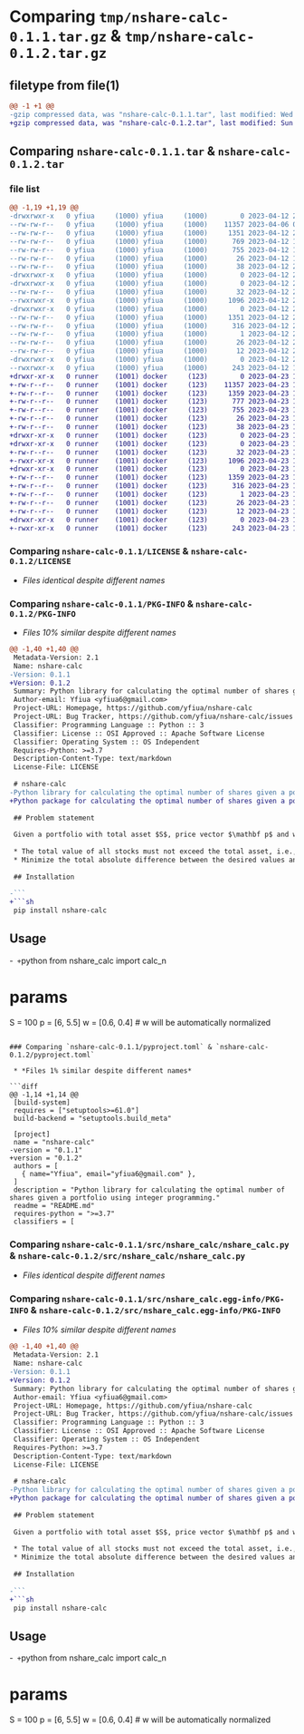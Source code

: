 # Comparing `tmp/nshare-calc-0.1.1.tar.gz` & `tmp/nshare-calc-0.1.2.tar.gz`

## filetype from file(1)

```diff
@@ -1 +1 @@
-gzip compressed data, was "nshare-calc-0.1.1.tar", last modified: Wed Apr 12 20:06:27 2023, max compression
+gzip compressed data, was "nshare-calc-0.1.2.tar", last modified: Sun Apr 23 10:49:59 2023, max compression
```

## Comparing `nshare-calc-0.1.1.tar` & `nshare-calc-0.1.2.tar`

### file list

```diff
@@ -1,19 +1,19 @@
-drwxrwxr-x   0 yfiua     (1000) yfiua     (1000)        0 2023-04-12 20:06:27.541753 nshare-calc-0.1.1/
--rw-rw-r--   0 yfiua     (1000) yfiua     (1000)    11357 2023-04-06 09:24:02.000000 nshare-calc-0.1.1/LICENSE
--rw-rw-r--   0 yfiua     (1000) yfiua     (1000)     1351 2023-04-12 20:06:27.541753 nshare-calc-0.1.1/PKG-INFO
--rw-rw-r--   0 yfiua     (1000) yfiua     (1000)      769 2023-04-12 19:44:04.000000 nshare-calc-0.1.1/README.md
--rw-rw-r--   0 yfiua     (1000) yfiua     (1000)      755 2023-04-12 19:43:24.000000 nshare-calc-0.1.1/pyproject.toml
--rw-rw-r--   0 yfiua     (1000) yfiua     (1000)       26 2023-04-12 18:38:56.000000 nshare-calc-0.1.1/requirements.txt
--rw-rw-r--   0 yfiua     (1000) yfiua     (1000)       38 2023-04-12 20:06:27.541753 nshare-calc-0.1.1/setup.cfg
-drwxrwxr-x   0 yfiua     (1000) yfiua     (1000)        0 2023-04-12 20:06:27.537753 nshare-calc-0.1.1/src/
-drwxrwxr-x   0 yfiua     (1000) yfiua     (1000)        0 2023-04-12 20:06:27.541753 nshare-calc-0.1.1/src/nshare_calc/
--rw-rw-r--   0 yfiua     (1000) yfiua     (1000)       32 2023-04-12 20:03:42.000000 nshare-calc-0.1.1/src/nshare_calc/__init__.py
--rwxrwxr-x   0 yfiua     (1000) yfiua     (1000)     1096 2023-04-12 20:03:42.000000 nshare-calc-0.1.1/src/nshare_calc/nshare_calc.py
-drwxrwxr-x   0 yfiua     (1000) yfiua     (1000)        0 2023-04-12 20:06:27.541753 nshare-calc-0.1.1/src/nshare_calc.egg-info/
--rw-rw-r--   0 yfiua     (1000) yfiua     (1000)     1351 2023-04-12 20:06:27.000000 nshare-calc-0.1.1/src/nshare_calc.egg-info/PKG-INFO
--rw-rw-r--   0 yfiua     (1000) yfiua     (1000)      316 2023-04-12 20:06:27.000000 nshare-calc-0.1.1/src/nshare_calc.egg-info/SOURCES.txt
--rw-rw-r--   0 yfiua     (1000) yfiua     (1000)        1 2023-04-12 20:06:27.000000 nshare-calc-0.1.1/src/nshare_calc.egg-info/dependency_links.txt
--rw-rw-r--   0 yfiua     (1000) yfiua     (1000)       26 2023-04-12 20:06:27.000000 nshare-calc-0.1.1/src/nshare_calc.egg-info/requires.txt
--rw-rw-r--   0 yfiua     (1000) yfiua     (1000)       12 2023-04-12 20:06:27.000000 nshare-calc-0.1.1/src/nshare_calc.egg-info/top_level.txt
-drwxrwxr-x   0 yfiua     (1000) yfiua     (1000)        0 2023-04-12 20:06:27.541753 nshare-calc-0.1.1/test/
--rwxrwxr-x   0 yfiua     (1000) yfiua     (1000)      243 2023-04-12 18:45:20.000000 nshare-calc-0.1.1/test/test1.py
+drwxr-xr-x   0 runner    (1001) docker     (123)        0 2023-04-23 10:49:59.822370 nshare-calc-0.1.2/
+-rw-r--r--   0 runner    (1001) docker     (123)    11357 2023-04-23 10:49:49.000000 nshare-calc-0.1.2/LICENSE
+-rw-r--r--   0 runner    (1001) docker     (123)     1359 2023-04-23 10:49:59.822370 nshare-calc-0.1.2/PKG-INFO
+-rw-r--r--   0 runner    (1001) docker     (123)      777 2023-04-23 10:49:49.000000 nshare-calc-0.1.2/README.md
+-rw-r--r--   0 runner    (1001) docker     (123)      755 2023-04-23 10:49:49.000000 nshare-calc-0.1.2/pyproject.toml
+-rw-r--r--   0 runner    (1001) docker     (123)       26 2023-04-23 10:49:49.000000 nshare-calc-0.1.2/requirements.txt
+-rw-r--r--   0 runner    (1001) docker     (123)       38 2023-04-23 10:49:59.822370 nshare-calc-0.1.2/setup.cfg
+drwxr-xr-x   0 runner    (1001) docker     (123)        0 2023-04-23 10:49:59.818370 nshare-calc-0.1.2/src/
+drwxr-xr-x   0 runner    (1001) docker     (123)        0 2023-04-23 10:49:59.822370 nshare-calc-0.1.2/src/nshare_calc/
+-rw-r--r--   0 runner    (1001) docker     (123)       32 2023-04-23 10:49:49.000000 nshare-calc-0.1.2/src/nshare_calc/__init__.py
+-rwxr-xr-x   0 runner    (1001) docker     (123)     1096 2023-04-23 10:49:49.000000 nshare-calc-0.1.2/src/nshare_calc/nshare_calc.py
+drwxr-xr-x   0 runner    (1001) docker     (123)        0 2023-04-23 10:49:59.822370 nshare-calc-0.1.2/src/nshare_calc.egg-info/
+-rw-r--r--   0 runner    (1001) docker     (123)     1359 2023-04-23 10:49:59.000000 nshare-calc-0.1.2/src/nshare_calc.egg-info/PKG-INFO
+-rw-r--r--   0 runner    (1001) docker     (123)      316 2023-04-23 10:49:59.000000 nshare-calc-0.1.2/src/nshare_calc.egg-info/SOURCES.txt
+-rw-r--r--   0 runner    (1001) docker     (123)        1 2023-04-23 10:49:59.000000 nshare-calc-0.1.2/src/nshare_calc.egg-info/dependency_links.txt
+-rw-r--r--   0 runner    (1001) docker     (123)       26 2023-04-23 10:49:59.000000 nshare-calc-0.1.2/src/nshare_calc.egg-info/requires.txt
+-rw-r--r--   0 runner    (1001) docker     (123)       12 2023-04-23 10:49:59.000000 nshare-calc-0.1.2/src/nshare_calc.egg-info/top_level.txt
+drwxr-xr-x   0 runner    (1001) docker     (123)        0 2023-04-23 10:49:59.822370 nshare-calc-0.1.2/test/
+-rwxr-xr-x   0 runner    (1001) docker     (123)      243 2023-04-23 10:49:49.000000 nshare-calc-0.1.2/test/test1.py
```

### Comparing `nshare-calc-0.1.1/LICENSE` & `nshare-calc-0.1.2/LICENSE`

 * *Files identical despite different names*

### Comparing `nshare-calc-0.1.1/PKG-INFO` & `nshare-calc-0.1.2/PKG-INFO`

 * *Files 10% similar despite different names*

```diff
@@ -1,40 +1,40 @@
 Metadata-Version: 2.1
 Name: nshare-calc
-Version: 0.1.1
+Version: 0.1.2
 Summary: Python library for calculating the optimal number of shares given a portfolio using integer programming.
 Author-email: Yfiua <yfiua6@gmail.com>
 Project-URL: Homepage, https://github.com/yfiua/nshare-calc
 Project-URL: Bug Tracker, https://github.com/yfiua/nshare-calc/issues
 Classifier: Programming Language :: Python :: 3
 Classifier: License :: OSI Approved :: Apache Software License
 Classifier: Operating System :: OS Independent
 Requires-Python: >=3.7
 Description-Content-Type: text/markdown
 License-File: LICENSE
 
 # nshare-calc
-Python library for calculating the optimal number of shares given a portfolio using integer programming.
+Python package for calculating the optimal number of shares given a portfolio using integer programming.
 
 ## Problem statement
 
 Given a portfolio with total asset $S$, price vector $\mathbf p$ and weight vector $\mathbf w$, find integer vector $\mathbf n$ such that
 
 * The total value of all stocks must not exceed the total asset, i.e., $\mathbf p \cdot \mathbf n \leq S$;
 * Minimize the total absolute difference between the desired values and the actual values for all stocks, i.e., $\Sigma_i |S w_i - p_i n_i|$.
 
 ## Installation
 
-```
+```sh
 pip install nshare-calc
 ```
 
 ## Usage
 
-```
+```python
 from nshare_calc import calc_n
 
 # params
 S = 100
 p = [6, 5.5]
 w = [0.6, 0.4]         # w will be automatically normalized
```

### Comparing `nshare-calc-0.1.1/pyproject.toml` & `nshare-calc-0.1.2/pyproject.toml`

 * *Files 1% similar despite different names*

```diff
@@ -1,14 +1,14 @@
 [build-system]
 requires = ["setuptools>=61.0"]
 build-backend = "setuptools.build_meta"
 
 [project]
 name = "nshare-calc"
-version = "0.1.1"
+version = "0.1.2"
 authors = [
   { name="Yfiua", email="yfiua6@gmail.com" },
 ]
 description = "Python library for calculating the optimal number of shares given a portfolio using integer programming."
 readme = "README.md"
 requires-python = ">=3.7"
 classifiers = [
```

### Comparing `nshare-calc-0.1.1/src/nshare_calc/nshare_calc.py` & `nshare-calc-0.1.2/src/nshare_calc/nshare_calc.py`

 * *Files identical despite different names*

### Comparing `nshare-calc-0.1.1/src/nshare_calc.egg-info/PKG-INFO` & `nshare-calc-0.1.2/src/nshare_calc.egg-info/PKG-INFO`

 * *Files 10% similar despite different names*

```diff
@@ -1,40 +1,40 @@
 Metadata-Version: 2.1
 Name: nshare-calc
-Version: 0.1.1
+Version: 0.1.2
 Summary: Python library for calculating the optimal number of shares given a portfolio using integer programming.
 Author-email: Yfiua <yfiua6@gmail.com>
 Project-URL: Homepage, https://github.com/yfiua/nshare-calc
 Project-URL: Bug Tracker, https://github.com/yfiua/nshare-calc/issues
 Classifier: Programming Language :: Python :: 3
 Classifier: License :: OSI Approved :: Apache Software License
 Classifier: Operating System :: OS Independent
 Requires-Python: >=3.7
 Description-Content-Type: text/markdown
 License-File: LICENSE
 
 # nshare-calc
-Python library for calculating the optimal number of shares given a portfolio using integer programming.
+Python package for calculating the optimal number of shares given a portfolio using integer programming.
 
 ## Problem statement
 
 Given a portfolio with total asset $S$, price vector $\mathbf p$ and weight vector $\mathbf w$, find integer vector $\mathbf n$ such that
 
 * The total value of all stocks must not exceed the total asset, i.e., $\mathbf p \cdot \mathbf n \leq S$;
 * Minimize the total absolute difference between the desired values and the actual values for all stocks, i.e., $\Sigma_i |S w_i - p_i n_i|$.
 
 ## Installation
 
-```
+```sh
 pip install nshare-calc
 ```
 
 ## Usage
 
-```
+```python
 from nshare_calc import calc_n
 
 # params
 S = 100
 p = [6, 5.5]
 w = [0.6, 0.4]         # w will be automatically normalized
```

